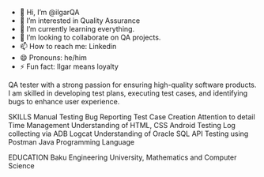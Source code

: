 - 👋 Hi, I’m @ilgarQA
- 👀 I’m interested in Quality Assurance
- 🌱 I’m currently learning everything.
- 💞️ I’m looking to collaborate on QA projects.
- 📫 How to reach me: Linkedin
- 😄 Pronouns: he/him
- ⚡ Fun fact: Ilgar means loyalty

 QA tester with a strong passion for ensuring high-quality software products. I am skilled in developing test plans, executing test cases, and identifying bugs to enhance user experience.

 SKILLS
Manual Testing
Bug Reporting
Test Case Creation
Attention to detail
Time Management
Understanding of HTML, CSS
Android Testing
Log collecting via ADB Logcat
Understanding of Oracle SQL
API Testing using Postman
Java Programming Language

EDUCATION
Baku Engineering University,
Mathematics and Computer Science

